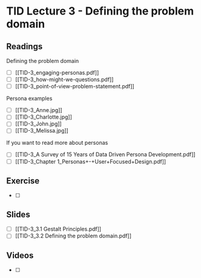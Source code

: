 # TID Lecture 3 - Defining the problem domain

## Readings
Defining the problem domain
- [ ] [[TID-3_engaging-personas.pdf]]
- [ ] [[TID-3_how-might-we-questions.pdf]]
- [ ] [[TID-3_point-of-view-problem-statement.pdf]]

Persona examples
- [ ] [[TID-3_Anne.jpg]]
- [ ] [[TID-3_Charlotte.jpg]]
- [ ] [[TID-3_John.jpg]]
- [ ] [[TID-3_Melissa.jpg]]

If you want to read more about personas
- [ ] [[TID-3_A Survey of 15 Years of Data Driven Persona Development.pdf]]
- [ ] [[TID-3_Chapter 1_Personas+-+User+Focused+Design.pdf]]

## Exercise
- [ ] 

## Slides
- [ ] [[TID-3_3.1 Gestalt Principles.pdf]]
- [ ] [[TID-3_3.2  Defining the problem domain.pdf]]

## Videos
- [ ] 